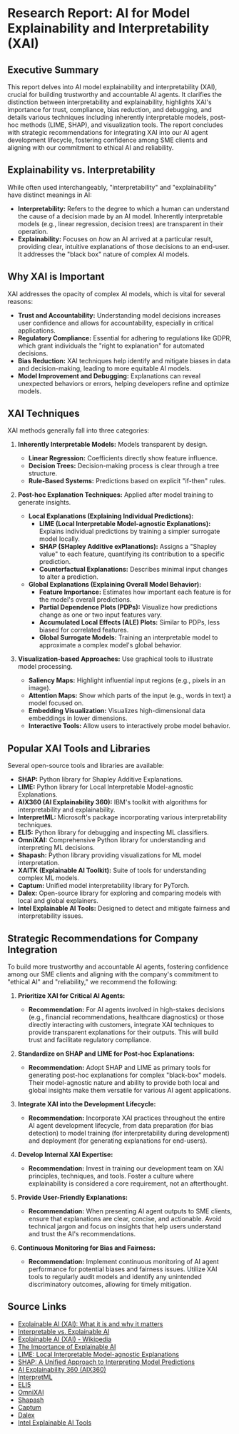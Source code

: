 # Research Report: AI for Model Explainability and Interpretability (XAI)

## Executive Summary

This report delves into AI model explainability and interpretability (XAI), crucial for building trustworthy and accountable AI agents. It clarifies the distinction between interpretability and explainability, highlights XAI's importance for trust, compliance, bias reduction, and debugging, and details various techniques including inherently interpretable models, post-hoc methods (LIME, SHAP), and visualization tools. The report concludes with strategic recommendations for integrating XAI into our AI agent development lifecycle, fostering confidence among SME clients and aligning with our commitment to ethical AI and reliability.

## Explainability vs. Interpretability

While often used interchangeably, "interpretability" and "explainability" have distinct meanings in AI:

*   **Interpretability:** Refers to the degree to which a human can understand the cause of a decision made by an AI model. Inherently interpretable models (e.g., linear regression, decision trees) are transparent in their operation.
*   **Explainability:** Focuses on *how* an AI arrived at a particular result, providing clear, intuitive explanations of those decisions to an end-user. It addresses the "black box" nature of complex AI models.

## Why XAI is Important

XAI addresses the opacity of complex AI models, which is vital for several reasons:

*   **Trust and Accountability:** Understanding model decisions increases user confidence and allows for accountability, especially in critical applications.
*   **Regulatory Compliance:** Essential for adhering to regulations like GDPR, which grant individuals the "right to explanation" for automated decisions.
*   **Bias Reduction:** XAI techniques help identify and mitigate biases in data and decision-making, leading to more equitable AI models.
*   **Model Improvement and Debugging:** Explanations can reveal unexpected behaviors or errors, helping developers refine and optimize models.

## XAI Techniques

XAI methods generally fall into three categories:

1.  **Inherently Interpretable Models:** Models transparent by design.
    *   **Linear Regression:** Coefficients directly show feature influence.
    *   **Decision Trees:** Decision-making process is clear through a tree structure.
    *   **Rule-Based Systems:** Predictions based on explicit "if-then" rules.

2.  **Post-hoc Explanation Techniques:** Applied after model training to generate insights.
    *   **Local Explanations (Explaining Individual Predictions):**
        *   **LIME (Local Interpretable Model-agnostic Explanations):** Explains individual predictions by training a simpler surrogate model locally.
        *   **SHAP (SHapley Additive exPlanations):** Assigns a "Shapley value" to each feature, quantifying its contribution to a specific prediction.
        *   **Counterfactual Explanations:** Describes minimal input changes to alter a prediction.
    *   **Global Explanations (Explaining Overall Model Behavior):**
        *   **Feature Importance:** Estimates how important each feature is for the model's overall predictions.
        *   **Partial Dependence Plots (PDPs):** Visualize how predictions change as one or two input features vary.
        *   **Accumulated Local Effects (ALE) Plots:** Similar to PDPs, less biased for correlated features.
        *   **Global Surrogate Models:** Training an interpretable model to approximate a complex model's global behavior.

3.  **Visualization-based Approaches:** Use graphical tools to illustrate model processing.
    *   **Saliency Maps:** Highlight influential input regions (e.g., pixels in an image).
    *   **Attention Maps:** Show which parts of the input (e.g., words in text) a model focused on.
    *   **Embedding Visualization:** Visualizes high-dimensional data embeddings in lower dimensions.
    *   **Interactive Tools:** Allow users to interactively probe model behavior.

## Popular XAI Tools and Libraries

Several open-source tools and libraries are available:

*   **SHAP:** Python library for Shapley Additive Explanations.
*   **LIME:** Python library for Local Interpretable Model-agnostic Explanations.
*   **AIX360 (AI Explainability 360):** IBM's toolkit with algorithms for interpretability and explainability.
*   **InterpretML:** Microsoft's package incorporating various interpretability techniques.
*   **ELI5:** Python library for debugging and inspecting ML classifiers.
*   **OmniXAI:** Comprehensive Python library for understanding and interpreting ML decisions.
*   **Shapash:** Python library providing visualizations for ML model interpretation.
*   **XAITK (Explainable AI Toolkit):** Suite of tools for understanding complex ML models.
*   **Captum:** Unified model interpretability library for PyTorch.
*   **Dalex:** Open-source library for exploring and comparing models with local and global explainers.
*   **Intel Explainable AI Tools:** Designed to detect and mitigate fairness and interpretability issues.

## Strategic Recommendations for Company Integration

To build more trustworthy and accountable AI agents, fostering confidence among our SME clients and aligning with the company's commitment to "ethical AI" and "reliability," we recommend the following:

1.  **Prioritize XAI for Critical AI Agents:**
    *   **Recommendation:** For AI agents involved in high-stakes decisions (e.g., financial recommendations, healthcare diagnostics) or those directly interacting with customers, integrate XAI techniques to provide transparent explanations for their outputs. This will build trust and facilitate regulatory compliance.

2.  **Standardize on SHAP and LIME for Post-hoc Explanations:**
    *   **Recommendation:** Adopt SHAP and LIME as primary tools for generating post-hoc explanations for complex "black-box" models. Their model-agnostic nature and ability to provide both local and global insights make them versatile for various AI agent applications.

3.  **Integrate XAI into the Development Lifecycle:**
    *   **Recommendation:** Incorporate XAI practices throughout the entire AI agent development lifecycle, from data preparation (for bias detection) to model training (for interpretability during development) and deployment (for generating explanations for end-users).

4.  **Develop Internal XAI Expertise:**
    *   **Recommendation:** Invest in training our development team on XAI principles, techniques, and tools. Foster a culture where explainability is considered a core requirement, not an afterthought.

5.  **Provide User-Friendly Explanations:**
    *   **Recommendation:** When presenting AI agent outputs to SME clients, ensure that explanations are clear, concise, and actionable. Avoid technical jargon and focus on insights that help users understand and trust the AI's recommendations.

6.  **Continuous Monitoring for Bias and Fairness:**
    *   **Recommendation:** Implement continuous monitoring of AI agent performance for potential biases and fairness issues. Utilize XAI tools to regularly audit models and identify any unintended discriminatory outcomes, allowing for timely mitigation.

## Source Links

*   [Explainable AI (XAI): What it is and why it matters](https://www.ibm.com/watson/explainable-ai)
*   [Interpretable vs. Explainable AI](https://www.xcally.com/interpretable-vs-explainable-ai/)
*   [Explainable AI (XAI) - Wikipedia](https://en.wikipedia.org/wiki/Explainable_artificial_intelligence)
*   [The Importance of Explainable AI](https://www.paloaltonetworks.com/cyberpedia/what-is-explainable-ai)
*   [LIME: Local Interpretable Model-agnostic Explanations](https://medium.com/analytics-vidhya/lime-local-interpretable-model-agnostic-explanations-2b1275222b8a)
*   [SHAP: A Unified Approach to Interpreting Model Predictions](https://medium.com/analytics-vidhya/shap-a-unified-approach-to-interpreting-model-predictions-2b1275222b8a)
*   [AI Explainability 360 (AIX360)](https://www.ibm.com/blogs/research/2019/08/aix360/)
*   [InterpretML](https://interpret.ml/)
*   [ELI5](https://eli5.readthedocs.io/en/latest/)
*   [OmniXAI](https://www.omni-xai.com/)
*   [Shapash](https://shapash.readthedocs.io/en/latest/)
*   [Captum](https://captum.ai/)
*   [Dalex](https://dalex.drwhy.ai/)
*   [Intel Explainable AI Tools](https://www.intel.com/content/www/us/en/developer/tools/explainable-ai/overview.html)
